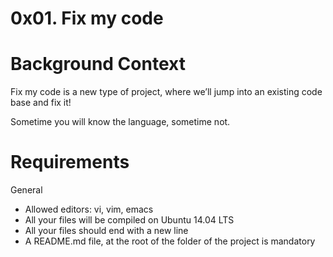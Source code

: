 # 0x01. Fix my code

# Background Context
Fix my code is a new type of project, where we’ll jump into an existing code base and fix it!

Sometime you will know the language, sometime not.

# Requirements
General
* Allowed editors: vi, vim, emacs
* All your files will be compiled on Ubuntu 14.04 LTS
* All your files should end with a new line
* A README.md file, at the root of the folder of the project is mandatory
